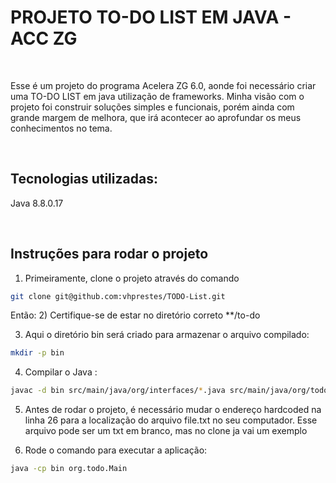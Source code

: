 # PROJETO TO-DO LIST EM JAVA - ACC ZG
<br/>

Esse é um projeto do programa Acelera ZG 6.0, aonde foi necessário criar uma TO-DO LIST em java utilização de frameworks.
Minha visão com o projeto foi construir soluções simples e funcionais, porém ainda com grande margem de melhora, que irá acontecer ao aprofundar os meus conhecimentos no tema.

<br/>


## Tecnologias utilizadas:
Java 8.8.0.17
<br/>

<br/>


## Instruções para rodar o projeto

1) Primeiramente, clone o projeto através do comando 

````bash
git clone git@github.com:vhprestes/TODO-List.git
````

Então: 
2) Certifique-se de estar no diretório correto
**/to-do

3) Aqui o diretório bin será criado para armazenar o arquivo compilado:

````bash
mkdir -p bin
````
4) Compilar o Java :

````bash
javac -d bin src/main/java/org/interfaces/*.java src/main/java/org/todo/*.java
````

5) Antes de rodar o projeto, é necessário mudar o endereço hardcoded na linha 26 para a localização do arquivo file.txt no seu computador. Esse arquivo pode ser um txt em branco, mas no clone ja vai um exemplo

6) Rode o comando para executar a aplicação:
````bash
java -cp bin org.todo.Main
````
